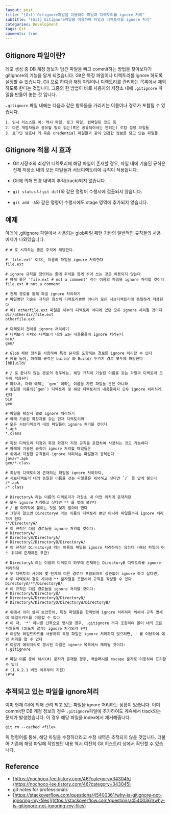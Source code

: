 ```yaml
---  
layout: post
title: "[Git] Gitignore파일을 이용하여 파일과 디렉토리를 ignore 처리"
subtitle: "[Git] Gitignore파일을 이용하여 파일과 디렉토리를 ignore 처리"  
categories: Development
tags: Git
comments: true  
---  
```


## Gitignore 파일이란?

레포 생성 중 DB 계정 정보가 담긴 파일을 빼고 commit하는 방법을 찾아보다가 gitignore의 기능을 알게 되었습니다. Git은 특정 파일이나 디렉토리를 ignore 하도록 설정할 수 있습니다. Git 으로 하여금 해당 파일이나 디렉토리를 관리하는 목록에서 제외하도록 한다는 것입니다. 그중의 한 방법이 바로 사용자의 저장소 내에 `.gitignore` 파일을 만들어 놓는 것 입니다.

`.gitignore` 파일 내에는 다음과 같은 항목들을 가리키는 이름이나 경로가 포함될 수 있습니다.

```
1. 임시 리소스들 예: 캐시 파일, 로그 파일, 컴파일된 코드 등
2. 다른 개발자들과 공유할 필요 없는(혹은 공유되어서는 안되는) 로컬 설정 파일들
3. 로그인 암호나 키 혹은 credential 파일들과 같이 민감한 정보를 담고 있는 파일들
```

## Gitignore 적용 시 효과

- Git 저장소의 최상위 디렉토리에 해당 파일이 존재할 경우, 파일 내에 기술된 규칙은 전체 저장소 내의 모든 파일들과 서브디렉토리에 규칙이 적용됩니다.

- Git에 의해 변경 내역이 추적(track)되지 않습니다.
- `git status` 나  `git diff`와 같은 명령어 수행시에 검출되지 않습니다.
- `git add -A`와 같은 명령어 수행시에도 stage 영역에 추가되지 않습니다.

## 예제

아래에 .gitignore 파일에서 사용되는 glob파일 패턴 기반의 일반적인 규칙들의 사용 예제가 나와있습니다.

```
# # 로 시작하는 줄은 주석에 해당한다.

# 'file.ext' 이라는 이름의 파일을 ignore 처리한다
file.ext

# ignore 규칙을 정의하는 줄에 주석을 함께 섞어 쓰는 것은 허용되지 않는다
# 아래 줄은 'file.ext # not a comment' 라는 이름의 파일을 ignore 처리할 것이다
file.ext # not a comment

# 전체 경로를 통해 파일 ignore 처리하기
# 파일명만 기술된 규칙은 최상위 디렉토리뿐만 아니라 모든 서브디렉토리에 동일하게 적용된다
# 예) otherfile.ext 파일은 하부의 디렉토리 어디에 있던 모두 ignore 처리될 것이다
dir/otherdir/file.ext
otherfile.ext

# 디렉토리 전체를 ignore 처리하기
# 디렉토리 자체와 디렉토리 내의 모든 내용물들이 ignore 처리된다
bin/
gen/

# Glob 패턴 형식을 사용하여 특정 문자를 포함하는 경로를 ignore 처리할 수 있다
# 예를 들어, 아래의 규칙은 build/ 와 Build/ 두가지 경로 모두에 해당한다
[bB]uild/

# / 로 끝나지 않는 경로의 경우에는, 해당 규칙이 기술된 이름을 갖는 파일과 디렉토리 모두에 적용된다
# 따라서, 아래 예제는 `gen` 이라는 이름을 가진 파일들 뿐만 아니라
# 동일한 이름의(`gen`) 디렉토리 및 해당 디렉토리의 내용물까지 모두 ignore 처리하게 된다
bin
gen

# 파일을 확장자 별로 ignore 처리하기
# 아래 기술된 확장자를 갖는 현재 디렉토리와
# 모든 서브디렉토리 내의 파일들이 ignore 처리될 것이다
*.apk
*.class

# 특정 디렉토리 지정과 특정 확장자 지정 규칙을 혼합하여 사용하는 것도 가능하다
# 아래에 기술된 규칙이 ignore 처리할 파일들은
# 위에서 지정한 규칙들이 ignore 처리하는 파일들과 중복된다
java/*.apk
gen/*.class

# 최상위 디렉토리에 존재하는 파일을 ignore 처리하되,
# 서브디렉토리 내의 동일한 이름을 갖는 파일들은 제외하고 싶다면 `/` 를 앞에 붙인다
/*.apk
/*.class

# DirectoryA 라는 이름의 디렉토리가 저장소 내 어떤 위치에 존재하던
# 모두 ignore 처리하고 싶다면 ** 를 앞에 붙인다
# / 를 마지막에 붙이는 것을 잊지 말아야 한다
# 그렇지 않으면 DirectoryA 라는 이름의 디렉토리 뿐만 아니라 파일들까지 ignore 처리하게 된다
**/DirectoryA/
# 이 규칙은 다음 경로들을 ignore 처리할 것이다:
# DirectoryA/
# DirectoryB/DirectoryA/
# DirectoryC/DirectoryB/DirectoryA/
# 이 규칙은 DirectoryA 라는 이름의 파일을 ignore 처리하지는 않는다 (해당 파일이 어느 위치에 존재하든 무관)

# DirectoryA 라는 이름의 디렉토리 하부에 존재하는 DirectoryB 디렉토리를 ignore 처리하되
# 두 디렉토리 사이에 몇 단계의 다른 경로가 포함되어도 상관없이 ignore 하고 싶다면,
# 두 디렉토리 경로 사이에 ** 문자열을 포함시켜 규칙을 작성할 수 있다
DirectoryA/**/DirectoryB/
# 이 규칙은 다음 경로들을 ignore 처리할 것이다:
# DirectoryA/DirectoryB/
# DirectoryA/DirectoryQ/DirectoryB/
# DirectoryA/DirectoryQ/DirectoryW/DirectoryB/

# 위에서 이미 살펴 보았듯이, 특정 파일들을 한꺼번에 ignore 처리하리 위해서 규칙 명세에 와일드카드를 이용할 수 있다
# 이 때, '*' 하나를 단독으로 명시할 경우, .gitignore 까지 포함하여 폴더 내의 모든 파일들이 (의도치 않게) ignore 처리되게 된다
# 이렇듯 와일드카드를 사용하되 특정 파일은 ignore 처리하지 않으려면, ! 를 이용하여 예외 처리를 할 수 있다
# 이렇게 예외처리로 명시된 파일은 ignore 목록에서 제외될 것이다:
!.gitignore

# 파일 이름 중에 해시(#) 문자가 존재할 경우, 백슬래시를 escape 문자로 이용하여 표기할 수 있다
# (1.6.2.1 버전 이후부터 지원)
\#*#
```

## 추적되고 있는 파일을 ignore처리
이미 현재 Git에 의해 관리 되고 있는 파일을 ignore 처리하는 상황이 있습니다. 이미 commit한 DB 계정 정보의 경우 `.gitignore`파일에 추가하여도 계속해서 track되는 문제가 발생했습니다. 이 경우 해당 파일을 index에서 제거해줍니다.

```
git rm --cached <file>
```
위 명령어를 통해, 해당 파일을 수정하더라고 수정 내역은 추적되지 않을 것입니다. 더불어 기존에 해당 파일에 작업했던 내용 역시 여전히 Git 히스토리 상에서 확인할 수 있습니다.
## Reference

- [https://nochoco-lee.tistory.com/46?category=343045](https://nochoco-lee.tistory.com/46?category=343045)
- git notes for professionals
- [https://stackoverflow.com/questions/45400361/why-is-gitignore-not-ignoring-my-files](https://stackoverflow.com/questions/45400361/why-is-gitignore-not-ignoring-my-files)
